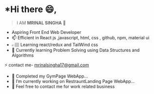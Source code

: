 # *Hi there 😄,

> I AM **MRINAL SINGHA** 👋

-  Aspiring Front End Web Developer 
-  📫 Efficient in React js ,javascript, html, css , github, npm, material ui
-  👉🏽 Learning react/redux and TailWind css
- 🌱 Currently learning Problem Solving using Data Structures and Algorithms


 ⚡ contact me- mrinalsingha17@gmail.com
- 🔭 Completed my GymPage WebApp...
- 🔭 I’m currently working on  RestrauntLanding Page WebApp...
-  📱 Feel free to contact me for work related business






<!--
**Mrinal-xx-Singha/Mrinal-xx-Singha** is a ✨ _special_ ✨ repository because its `README.md` (this file) appears on your GitHub profile.

Here are some ideas to get you started:

- 🔭 I’m currently working on  Mchat App...
- 🌱 I’m currently learning ...
- 👯 I’m looking to collaborate on ...
- 🤔 I’m looking for help with ...
- 💬 Ask me about ...
- 📫 How to reach me: ...
- 😄 Pronouns: ...
- ⚡ Fun fact: ...
-->
